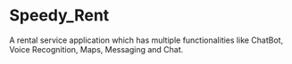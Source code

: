 # Speedy_Rent
A rental service application which has multiple functionalities like ChatBot, Voice Recognition, Maps, Messaging and Chat.
